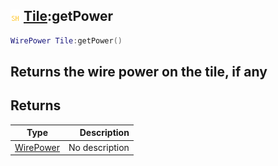 ## ![shared](.gitbook/assets/shared.png) [Tile](./home/Tile):getPower

```lua
WirePower Tile:getPower()
```

Returns the wire power on the tile, if any
------
## Returns

| Type   | Description |
| ------ | ----------: |
| [WirePower](./home/WirePower) | No description |

